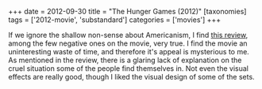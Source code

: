 +++
date = 2012-09-30
title = "The Hunger Games (2012)"
[taxonomies]
tags = ['2012-movie', 'substandard']
categories = ['movies']
+++

If we ignore the shallow non-sense about Americanism, I find [this
review], among the few negative ones on the movie, very true. I find the
movie an uninteresting waste of time, and therefore it's appeal is
mysterious to me. As mentioned in the review, there is a glaring lack of
explanation on the cruel situation some of the people find themselves
in. Not even the visual effects are really good, though I liked the
visual design of some of the sets.

  [this review]: http://www.tnr.com/article/film/102038/the-hunger-games-collins-lawrence-ross-terrible-un-american
